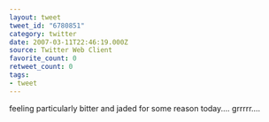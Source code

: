 ```yaml
---
layout: tweet
tweet_id: "6780851"
category: twitter
date: 2007-03-11T22:46:19.000Z
source: Twitter Web Client
favorite_count: 0
retweet_count: 0
tags:
- tweet
---
```


feeling particularly bitter and jaded for some reason today.... grrrrr....

